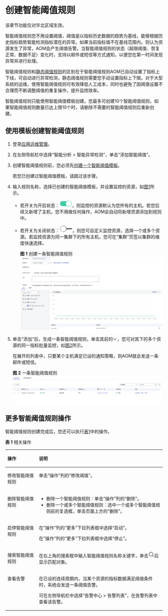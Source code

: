 # 创建智能阈值规则<a name="ZH-CN_TOPIC_0127185814"></a>

该章节功能仅对华北区域生效。

智能阈值规则您不用设置阈值，阈值是以指标历史数据的趋势为基线，能够根据历史指标趋势智能检测指标潜在的异常。如果当前指标值不在基线范围内，则认为资源发生了异常，AOM会产生阈值告警。当智能阈值规则的状态（超限阈值、恢复正常、数据不足）变化时，支持以邮件或短信等方式通知，以便您在第一时间发现异常并进行处理。

智能阈值规则和[静态阈值规则](创建静态阈值规则.md)的区别在于智能阈值规则AOM已自动设置了指标上下线，可自动进行异常检测，静态阈值规则需要您手动设置指标上下限。对于大型系统的运维，使用智能阈值规则可有效降低人工成本，同时也避免了因阈值设置不合理而不断调整阈值的重复操作，提升监控效率。

智能阈值规则只能使用智能阈值模板创建。您最多可创建10个智能阈值规则，如果智能阈值规则数量已达上限10个时，请删除不需要的智能阈值规则后重新创建。

## 使用模板创建智能阈值规则<a name="section775917213398"></a>

1.  登录[应用运维管理](https://console.huaweicloud.com/aom/#/aom/ams/summary)。
2.  在左侧导航栏中选择“智能分析 \> 智能异常检测”，单击“添加智能阈值”。
3.  创建智能阈值规则前，您必须先[创建一个智能阈值模板](创建智能阈值模板.md)。

    若您已创建过智能阈值模板，请跳过该步骤。

4.  输入规则名称，选择已创建的智能阈值模板，并设置监控的资源，如[图1](#fig1454618198503)所示。
    -   若开关为开启状态：![](figures/zh-cn_image_0127185924.png)，则监控的资源默认为您所有的主机。若您后续又新增了主机，您不用做任何操作，AOM会自动将新增资源添加到规则中。
    -   若开关为关闭状态：![](figures/zh-cn_image_0127185927.png)，则您可自定义监控资源，选择一个或多个资源。若监控资源为同一集群下的所有主机，您可在“集群”页签以集群的维度快速选择。

        **图 1**  创建一条智能阈值规则<a name="fig1454618198503"></a>  
        ![](figures/创建一条智能阈值规则.png "创建一条智能阈值规则")


5.  单击“添加”后，生成一条智能阈值规则，单击其前的![](figures/zh-cn_image_0127185933.png)，您可对其下的多个资源的同一指标批量监控，如[图2](#fig17817551444)所示。

    在展开的列表中，只要某个主机满足已设的通知策略，则AOM就会发送一条邮件或短信。

    **图 2**  一条智能阈值规则<a name="fig17817551444"></a>  
    ![](figures/一条智能阈值规则.png "一条智能阈值规则")


## 更多智能阈值规则操作<a name="zh-cn_topic_0053555539_zh-cn_topic_0053451916_zh-cn_topic_0048372799_zh-cn_topic_0041521713_zh-cn_topic_0041518257_section190099193451"></a>

智能阈值规则创建完成后，您还可以执行[表1](#table289773015816)中的操作。

**表 1**  相关操作

<a name="table289773015816"></a>
<table><thead align="left"><tr id="row1089753013810"><th class="cellrowborder" valign="top" width="20%" id="mcps1.2.3.1.1"><p id="p989717309813"><a name="p989717309813"></a><a name="p989717309813"></a>操作</p>
</th>
<th class="cellrowborder" valign="top" width="80%" id="mcps1.2.3.1.2"><p id="p15897830387"><a name="p15897830387"></a><a name="p15897830387"></a>说明</p>
</th>
</tr>
</thead>
<tbody><tr id="row889712307814"><td class="cellrowborder" valign="top" width="20%" headers="mcps1.2.3.1.1 "><p id="p98971130485"><a name="p98971130485"></a><a name="p98971130485"></a>修改智能阈值规则</p>
</td>
<td class="cellrowborder" valign="top" width="80%" headers="mcps1.2.3.1.2 "><p id="p31097983114"><a name="p31097983114"></a><a name="p31097983114"></a>单击“操作”列的“修改阈值”。</p>
</td>
</tr>
<tr id="row58971630183"><td class="cellrowborder" valign="top" width="20%" headers="mcps1.2.3.1.1 "><p id="p58975306819"><a name="p58975306819"></a><a name="p58975306819"></a>删除智能阈值规则</p>
</td>
<td class="cellrowborder" valign="top" width="80%" headers="mcps1.2.3.1.2 "><a name="ul98211552932"></a><a name="ul98211552932"></a><ul id="ul98211552932"><li>删除一个智能阈值规则：单击“操作”列的“删除”。</li><li>删除一个或多个智能阈值规则：选中一个或多个智能阈值规则前的复选框，单击页面上方的“删除”。</li></ul>
</td>
</tr>
<tr id="row158974301886"><td class="cellrowborder" valign="top" width="20%" headers="mcps1.2.3.1.1 "><p id="p07715381847"><a name="p07715381847"></a><a name="p07715381847"></a>启停智能阈值规则</p>
</td>
<td class="cellrowborder" valign="top" width="80%" headers="mcps1.2.3.1.2 "><p id="p613165216295"><a name="p613165216295"></a><a name="p613165216295"></a>在“操作”列的“更多”下拉列表框中选择“启动”。</p>
<p id="p365534773314"><a name="p365534773314"></a><a name="p365534773314"></a>在“操作”列的“更多”下拉列表框中选择“停止”。</p>
</td>
</tr>
<tr id="row31821833243"><td class="cellrowborder" valign="top" width="20%" headers="mcps1.2.3.1.1 "><p id="p2897163011813"><a name="p2897163011813"></a><a name="p2897163011813"></a>搜索智能阈值规则</p>
</td>
<td class="cellrowborder" valign="top" width="80%" headers="mcps1.2.3.1.2 "><p id="p2583113611591"><a name="p2583113611591"></a><a name="p2583113611591"></a>在右上角的搜索框中输入智能阈值规则名称关键字，单击<a name="image517371916428"></a><a name="image517371916428"></a><span><img id="image517371916428" src="figures/zh-cn_image_0127185939.png"></span>后显示匹配对象。</p>
</td>
</tr>
<tr id="row938673611152"><td class="cellrowborder" valign="top" width="20%" headers="mcps1.2.3.1.1 "><p id="p17386836141511"><a name="p17386836141511"></a><a name="p17386836141511"></a>查看告警</p>
</td>
<td class="cellrowborder" valign="top" width="80%" headers="mcps1.2.3.1.2 "><p id="p545816404365"><a name="p545816404365"></a><a name="p545816404365"></a>在已设的连续周期内，当某个资源的指标数据满足阈值条件时，系统会发送一条阈值告警。</p>
<p id="p153023815167"><a name="p153023815167"></a><a name="p153023815167"></a>可在左侧导航栏中选择“告警中心 &gt; 告警列表”，在告警列表中查看该告警。</p>
</td>
</tr>
</tbody>
</table>

